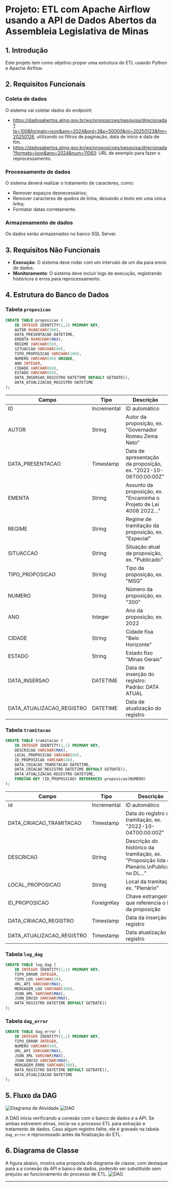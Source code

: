 # Projeto: ETL com Apache Airflow usando a API de Dados Abertos da Assembleia Legislativa de Minas

## 1. Introdução

Este projeto tem como objetivo propor uma estrutura de ETL usando Python e Apache Airflow.

## 2. Requisitos Funcionais

### Coleta de dados
O sistema vai coletar dados do endpoint:

- https://dadosabertos.almg.gov.br/ws/proposicoes/pesquisa/direcionada?tp=100&formato=json&ano=2024&ord=3&p=50000&ini=20250123&fim=20250126, utilizando os filtros de paginação, data de início e data de fim.
- https://dadosabertos.almg.gov.br/ws/proposicoes/pesquisa/direcionada?formato=json&ano=2024&num=11063: URL de exemplo para fazer o reprocessamento.

### Processamento de dados
O sistema deverá realizar o tratamento de caracteres, como:
- Remover espaços desnecessários;
- Remover caracteres de quebra de linha, deixando o texto em uma única linha;
- Formatar datas corretamente.

### Armazenamento de dados
Os dados serão armazenados no banco SQL Server.

## 3. Requisitos Não Funcionais

- **Execução**: O sistema deve rodar com um intervalo de um dia para envio de dados.
- **Monitoramento**: O sistema deve incluir logs de execução, registrando históricos e erros para reprocessamento.

## 4. Estrutura do Banco de Dados

### Tabela `proposicao`

```sql
CREATE TABLE proposicao (
    ID INTEGER IDENTITY(1,1) PRIMARY KEY,
    AUTOR NVARCHAR(300),
    DATA_PRESENTACAO DATETIME,
    EMENTA NVARCHAR(MAX),
    REGIME VARCHAR(50),
    SITUACCAO VARCHAR(80),
    TIPO_PROPOSICAO VARCHAR(100),
    NUMERO VARCHAR(40) UNIQUE,
    ANO INTEGER,
    CIDADE VARCHAR(60),
    ESTADO VARCHAR(80),
    DATA_INSERSAO_REGISTRO DATETIME DEFAULT GETDATE(),
    DATA_ATUALIZACAO_REGISTRO DATETIME
);
```
| Campo                         | Tipo        | Descrição                                                       |
|--------------------------------|------------|-----------------------------------------------------------------|
| ID                             | Incremental | ID automático                                                  |
| AUTOR                          | String     | Autor da proposição, ex. "Governador Romeu Zema Neto"          |
| DATA_PRESENTACAO               | Timestamp  | Data de apresentação da proposição, ex. "2022-10-06T00:00:00Z" |
| EMENTA                         | String     | Assunto da proposição, ex. "Encaminha o Projeto de Lei 4008 2022..." |
| REGIME                         | String     | Regime de tramitação da proposição, ex. "Especial"             |
| SITUACCAO                      | String     | Situação atual da proposição, ex. "Publicado"                  |
| TIPO_PROPOSICAO                | String     | Tipo da proposição, ex. "MSG"                                  |
| NUMERO                         | String     | Número da proposição, ex. "300"                                |
| ANO                            | Integer    | Ano da proposição, ex. 2022                                    |
| CIDADE                         | String     | Cidade fixa "Belo Horizonte"                                   |
| ESTADO                         | String     | Estado fixo "Minas Gerais"                                     |
| DATA_INSERSAO                  | DATETIME   | Data de inserção do registro: Padrão: DATA ATUAL              |
| DATA_ATUALIZACAO_REGISTRO      | DATETIME   | Data de atualização do registro                               |


### Tabela `tramitacao`

```sql
CREATE TABLE tramitacao (
    ID INTEGER IDENTITY(1,1) PRIMARY KEY,
    DESCRICAO VARCHAR(MAX),
    LOCAL_PROPOSICAO VARCHAR(60),
    ID_PROPOSICAO VARCHAR(40),
    DATA_CRIACAO_TRAMITACAO DATETIME,
    DATA_CRIACAO_REGISTRO DATETIME DEFAULT GETDATE(),
    DATA_ATUALIZACAO_REGISTRO DATETIME,
    FOREIGN KEY (ID_PROPOSICAO) REFERENCES proposicao(NUMERO)
);
```

| Campo                      | Tipo         | Descrição                                              |
|----------------------------|-------------|--------------------------------------------------------|
| id                         | Incremental | ID automático                                         |
| DATA_CRIACAO_TRAMITACAO    | Timestamp   | Data do registro da tramitação, ex. "2022-10-04T00:00:00Z" |
| DESCRICAO                  | String      | Descrição do histórico da tramitação, ex. "Proposição lida em Plenário.\nPublicada no DL..." |
| LOCAL_PROPOSICAO           | String      | Local da tramitação, ex. "Plenário"                   |
| ID_PROPOSICAO              | ForeignKey  | Chave estrangeira que referencia o ID da proposição   |
| DATA_CRIACAO_REGISTRO      | Timestamp   | Data da inserção do registro                          |
| DATA_ATUALIZACAO_REGISTRO  | Timestamp   | Data atualização registro                             |


### Tabela `log_dag`

```sql
CREATE TABLE log_dag (
    ID INTEGER IDENTITY(1,1) PRIMARY KEY,
    TIPO_ERROR INTEGER,
    TIPO_LOG VARCHAR(20),
    URL_API VARCHAR(MAX),
    MENSAGEM_LOG VARCHAR(300),
    JSON_XML VARCHAR(MAX),
    JSON_ENVIO VARCHAR(MAX),
    DATA_REGISTRO DATETIME DEFAULT GETDATE()
);
```

### Tabela `dag_error`

```sql
CREATE TABLE dag_error (
    ID INTEGER IDENTITY(1,1) PRIMARY KEY,
    TIPO_ERROR INTEGER,
    NUMERO VARCHAR(40),
    URL_API VARCHAR(MAX),
    JSON_XML VARCHAR(MAX),
    JSON_ENVIO VARCHAR(MAX),
    MENSAGEM_ERRO VARCHAR(300),
    DATA_REGISTRO DATETIME DEFAULT GETDATE(),
    DATA_ATUALIZACAO DATETIME
);
```

## 5. Fluxo da DAG
![Diagrama de Atividade](https://raw.githubusercontent.com/rodrigorocha1/etl_proposicoes_legislativa/refs/heads/main/out/diagramas/diagrama_atividade/diagrama_atividade.png)
![DAG](https://github.com/rodrigorocha1/etl_proposicoes_legislativa/blob/main/imagens/Captura%20de%20tela%20de%202025-02-02%2013-06-00.png?raw=true)

A DAG inicia verificando a conexão com o banco de dados e a API. Se ambas estiverem ativas, inicia-se o processo ETL para extração e tratamento de dados. Caso algum registro falhe, ele é gravado na tabela `dag_error` e reprocessado antes da finalização do ETL.

## 6. Diagrama de Classe


A figura abaixo, mostra uma proposta de diagrama de classe, com destaque para a a conexão da API e banco de dados, podendo ser substituído sem prejuízo ao funcionamento do processo de ETL.
![DAG](https://github.com/rodrigorocha1/etl_proposicoes_legislativa/blob/main/out/diagramas/diagrama_uml/diagrama_uml.png?raw=true)


---

